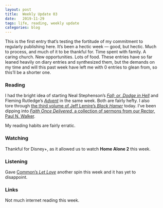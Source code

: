 ```yaml
---
layout: post
title:  Weekly Update 03
date:   2019-11-29
tags: life, reading, weekly update
categories: blog
---
```


This is the first entry that’s testing the fortitude of my commitment to regularly publishing here. It’s been a hectic week — good, but hectic. Much to process, and much of it to be thankful for. Time spent with family. A caring church. New opportunities. Lots of food. These entries have so far leaned heavily on diary entries and synthesized them, but the demands on my time and will this past week have left me with 0 entries to glean from, so this’ll be a shorter one.

### Reading

I had the bright idea of starting Neal Stephenson’s [*Fall; or, Dodge in Hell*](https://www.indiebound.org/book/9780062458711) and Fleming Rutledge’s [*Advent*](https://www.indiebound.org/book/9780802876195) in the same week. Both are fairly hefty. I also tore through [the third volume of Jeff Lemire’s *Black Hamer*](https://www.indiebound.org/book/9781506703893) today. I’ve been dipping into [*Faith Once Delivered*, a collection of sermons from our Rector, Paul N. Walker](https://store.mbird.com/shop/books/faith-once-delivered/). 

My reading habits are fairly erratic.

### Watching

Thankful for Disney+, as it allowed us to watch **Home Alone 2** this week.

### Listening

Gave [Common’s *Let Love*](https://open.spotify.com/album/6Rf7DjuM5vH2SzNJytE9h4?si=U0EcmKwgSsme5IybQzJ2Rg) another spin this week and it has yet to disappoint.

### Links

Not much internet reading this week.